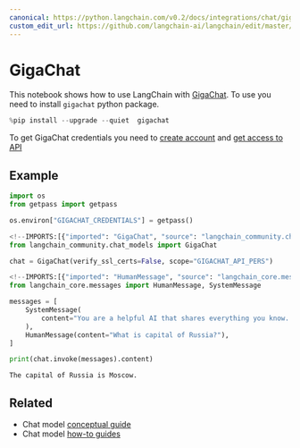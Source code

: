 ```yaml
---
canonical: https://python.langchain.com/v0.2/docs/integrations/chat/gigachat/
custom_edit_url: https://github.com/langchain-ai/langchain/edit/master/docs/docs/integrations/chat/gigachat.ipynb
---
```


# GigaChat
This notebook shows how to use LangChain with [GigaChat](https://developers.sber.ru/portal/products/gigachat).
To use you need to install `gigachat` python package.

```python
%pip install --upgrade --quiet  gigachat
```

To get GigaChat credentials you need to [create account](https://developers.sber.ru/studio/login) and [get access to API](https://developers.sber.ru/docs/ru/gigachat/individuals-quickstart)

## Example

```python
import os
from getpass import getpass

os.environ["GIGACHAT_CREDENTIALS"] = getpass()
```

```python
<!--IMPORTS:[{"imported": "GigaChat", "source": "langchain_community.chat_models", "docs": "https://api.python.langchain.com/en/latest/chat_models/langchain_community.chat_models.gigachat.GigaChat.html", "title": "GigaChat"}]-->
from langchain_community.chat_models import GigaChat

chat = GigaChat(verify_ssl_certs=False, scope="GIGACHAT_API_PERS")
```

```python
<!--IMPORTS:[{"imported": "HumanMessage", "source": "langchain_core.messages", "docs": "https://api.python.langchain.com/en/latest/messages/langchain_core.messages.human.HumanMessage.html", "title": "GigaChat"}, {"imported": "SystemMessage", "source": "langchain_core.messages", "docs": "https://api.python.langchain.com/en/latest/messages/langchain_core.messages.system.SystemMessage.html", "title": "GigaChat"}]-->
from langchain_core.messages import HumanMessage, SystemMessage

messages = [
    SystemMessage(
        content="You are a helpful AI that shares everything you know. Talk in English."
    ),
    HumanMessage(content="What is capital of Russia?"),
]

print(chat.invoke(messages).content)
```
```output
The capital of Russia is Moscow.
```

## Related

- Chat model [conceptual guide](/docs/concepts/#chat-models)
- Chat model [how-to guides](/docs/how_to/#chat-models)